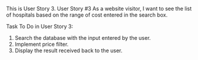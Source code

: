 This is User Story 3.
User Story #3 As a website visitor, I want to see the list of hospitals based on the range of cost entered in the search box.

Task To Do in User Story 3:
1. Search the database with the input entered by the user.
2. Implement price filter.
3. Display the result received back to the user.
